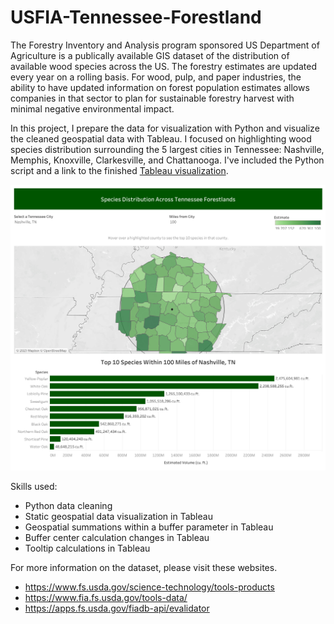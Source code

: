 # USFIA-Tennessee-Forestland

The Forestry Inventory and Analysis program sponsored US Department of Agriculture is a publically available GIS dataset of the distribution of available wood species across the US. The forestry estimates are updated every year on a rolling basis. For wood, pulp, and paper industries, the ability to have updated information on forest population estimates allows companies in that sector to plan for sustainable forestry harvest with minimal negative environmental impact. 

In this project, I prepare the data for visualization with Python and visualize the cleaned geospatial data with Tableau. I focused on highlighting wood species distribution surrounding the 5 largest cities in Tennessee: Nashville, Memphis, Knoxville, Clarkesville, and Chattanooga. I've included the Python script and a link to the finished [Tableau visualization](https://public.tableau.com/views/TennesseeSpeciesDistribution/TNForestryDashboard?:language=en-US&:display_count=n&:origin=viz_share_link).

![Finished Forestry Tableau Report](TN%20Forestry%20Dashboard.png "Wood Species Distribution Around Major Tennessee Cities")

Skills used:
- Python data cleaning
- Static geospatial data visualization in Tableau
- Geospatial summations within a buffer parameter in Tableau
- Buffer center calculation changes in Tableau
- Tooltip calculations in Tableau

For more information on the dataset, please visit these websites. 
- <https://www.fs.usda.gov/science-technology/tools-products>
- <https://www.fia.fs.usda.gov/tools-data/>
- <https://apps.fs.usda.gov/fiadb-api/evalidator>
